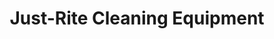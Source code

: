 ---
title: "Just-Rite Cleaning Equipment"
url: /effingham/just-rite-cleaning-equipment/
shop: hardware
---
